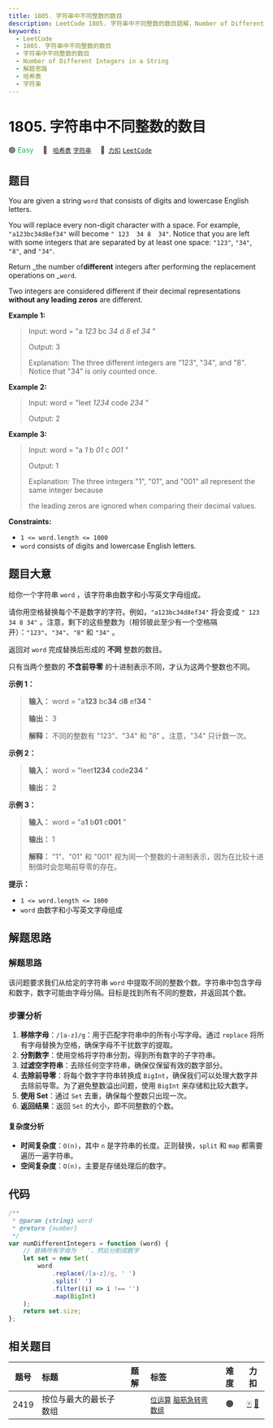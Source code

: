 ```yaml
---
title: 1805. 字符串中不同整数的数目
description: LeetCode 1805. 字符串中不同整数的数目题解，Number of Different Integers in a String，包含解题思路、复杂度分析以及完整的 JavaScript 代码实现。
keywords:
  - LeetCode
  - 1805. 字符串中不同整数的数目
  - 字符串中不同整数的数目
  - Number of Different Integers in a String
  - 解题思路
  - 哈希表
  - 字符串
---
```


# 1805. 字符串中不同整数的数目

🟢 <font color=#15bd66>Easy</font>&emsp; 🔖&ensp; [`哈希表`](/tag/hash-table.md) [`字符串`](/tag/string.md)&emsp; 🔗&ensp;[`力扣`](https://leetcode.cn/problems/number-of-different-integers-in-a-string) [`LeetCode`](https://leetcode.com/problems/number-of-different-integers-in-a-string)

## 题目

You are given a string `word` that consists of digits and lowercase English
letters.

You will replace every non-digit character with a space. For example,
`"a123bc34d8ef34"` will become `" 123  34 8  34"`. Notice that you are left
with some integers that are separated by at least one space: `"123"`, `"34"`,
`"8"`, and `"34"`.

Return _the number of**different** integers after performing the replacement
operations on _`word`.

Two integers are considered different if their decimal representations
**without any leading zeros** are different.

**Example 1:**

> Input: word = "a _123_ bc _34_ d _8_ ef _34_ "
>
> Output: 3
>
> Explanation: The three different integers are "123", "34", and "8". Notice that "34" is only counted once.

**Example 2:**

> Input: word = "leet _1234_ code _234_ "
>
> Output: 2

**Example 3:**

> Input: word = "a _1_ b _01_ c _001_ "
>
> Output: 1
>
> Explanation: The three integers "1", "01", and "001" all represent the same integer because
>
> the leading zeros are ignored when comparing their decimal values.

**Constraints:**

- `1 <= word.length <= 1000`
- `word` consists of digits and lowercase English letters.

## 题目大意

给你一个字符串 `word` ，该字符串由数字和小写英文字母组成。

请你用空格替换每个不是数字的字符。例如，`"a123bc34d8ef34"` 将会变成 `" 123 34 8 34"`
。注意，剩下的这些整数为（相邻彼此至少有一个空格隔开）：`"123"`、`"34"`、`"8"` 和 `"34"` 。

返回对 `word` 完成替换后形成的 **不同** 整数的数目。

只有当两个整数的 **不含前导零** 的十进制表示不同，才认为这两个整数也不同。

**示例 1：**

> **输入：** word = "a**123** bc**34** d**8** ef**34** "
>
> **输出：** 3
>
> **解释：** 不同的整数有 "123"、"34" 和 "8" 。注意，"34" 只计数一次。

**示例 2：**

> **输入：** word = "leet**1234** code**234** "
>
> **输出：** 2

**示例 3：**

> **输入：** word = "a**1** b**01** c**001** "
>
> **输出：** 1
>
> **解释：** "1"、"01" 和 "001" 视为同一个整数的十进制表示，因为在比较十进制值时会忽略前导零的存在。

**提示：**

- `1 <= word.length <= 1000`
- `word` 由数字和小写英文字母组成

## 解题思路

### 解题思路

该问题要求我们从给定的字符串 `word` 中提取不同的整数个数。字符串中包含字母和数字，数字可能由字母分隔。目标是找到所有不同的整数，并返回其个数。

### 步骤分析

1. **移除字母**：`/[a-z]/g`：用于匹配字符串中的所有小写字母。通过 `replace` 将所有字母替换为空格，确保字母不干扰数字的提取。
2. **分割数字**：使用空格将字符串分割，得到所有数字的子字符串。
3. **过滤空字符串**：去除任何空字符串，确保仅保留有效的数字部分。
4. **去除前导零**：将每个数字字符串转换成 `BigInt`，确保我们可以处理大数字并去除前导零。为了避免整数溢出问题，使用 `BigInt` 来存储和比较大数字。
5. **使用 Set**：通过 `Set` 去重，确保每个整数只出现一次。
6. **返回结果**：返回 `Set` 的大小，即不同整数的个数。

#### 复杂度分析

- **时间复杂度**：`O(n)`，其中 `n` 是字符串的长度。正则替换，`split` 和 `map` 都需要遍历一遍字符串。
- **空间复杂度**：`O(n)`，主要是存储处理后的数字。

## 代码

```javascript
/**
 * @param {string} word
 * @return {number}
 */
var numDifferentIntegers = function (word) {
	// 替换所有字母为 ' '，然后分割成数字
	let set = new Set(
		word
			.replace(/[a-z]/g, ' ')
			.split(' ')
			.filter((i) => i !== '')
			.map(BigInt)
	);
	return set.size;
};
```

## 相关题目

<!-- prettier-ignore -->
| 题号 | 标题 | 题解 | 标签 | 难度 | 力扣 |
| :------: | :------ | :------: | :------ | :------: | :------: |
| 2419 | 按位与最大的最长子数组 |  |  [`位运算`](/tag/bit-manipulation.md) [`脑筋急转弯`](/tag/brainteaser.md) [`数组`](/tag/array.md) | 🟠 | [🀄️](https://leetcode.cn/problems/longest-subarray-with-maximum-bitwise-and) [🔗](https://leetcode.com/problems/longest-subarray-with-maximum-bitwise-and) |